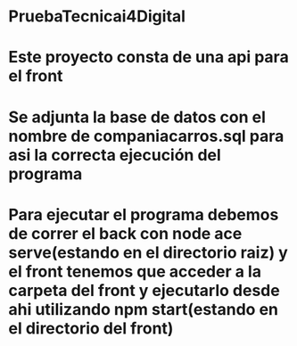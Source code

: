 # PruebaTecnicai4Digital
# Este proyecto consta de una api para el front
# Se adjunta la base de datos con el nombre de companiacarros.sql para asi la correcta ejecución del programa
# Para ejecutar el programa debemos de correr el back con node ace serve(estando en el directorio raiz) y el front tenemos que acceder a la carpeta del front y ejecutarlo desde ahi utilizando npm start(estando en el directorio del front)
